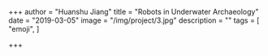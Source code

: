 +++
author = "Huanshu Jiang"
title = "Robots in Underwater Archaeology"
date = "2019-03-05"
image = "/img/project/3.jpg"
description = ""
tags = [
    "emoji",
]

+++


